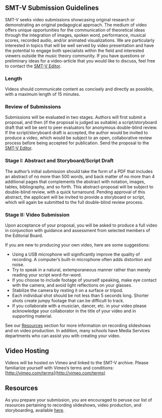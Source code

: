 ## SMT-V Submission Guidelines

SMT-V seeks video submissions showcasing original research or demonstrating an original pedagogical approach. The medium of video offers unique opportunities for the communication of theoretical ideas through the integration of images, spoken word, performance, musical scores, recorded audio, and/or animated visualizations. We are particularly interested in topics that will be well served by video presentation and have the potential to engage both specialists within the field and interested viewers outside the music theory community. If you have questions or preliminary ideas for a video-article that you would like to discuss, feel free to contact the [SMT-V Editor](mailto:SMT-V-editor@societymusictheory.org).

### Length 
Videos should communicate content as concisely and directly as possible, with a maximum length of 15 minutes.

### Review of Submissions
Submissions will be evaluated in two stages. Authors will first submit a proposal, and then (if the proposal is judged as suitable) a script/storyboard draft that will be sent to peer evaluators for anonymous double-blind review. If the script/storyboard draft is accepted, the author would be invited to produce a video, which would be subject to an open, collaborative review process before being accepted for publication. Send the proposal to the [SMT-V Editor](mailto:SMT-V-editor@societymusictheory.org).

### Stage I: Abstract and Storyboard/Script Draft
The author’s initial submission should take the form of a PDF that includes an abstract of no more than 500 words, and back matter of no more than 4 additional pages that complements the abstract with notation, images, tables, bibliography, and so forth. This abstract-proposal will be subject to double-blind review, with a quick turnaround. Pending approval of this abstract, the applicant will be invited to provide a storyboard or script, which will again be submitted to the full double-blind review process.

### Stage II: Video Submission
Upon acceptance of your proposal, you will be asked to produce a full video in conjunction with guidance and assessment from selected members of the Editorial Board.

If you are new to producing your own video, here are some suggestions:

- Using a USB microphone will significantly improve the quality of recording. A computer’s built-in microphone often adds distortion and noise.
- Try to speak in a natural, extemporaneous manner rather than merely reading your script word-for-word.
- If you choose to include footage of yourself speaking, make eye contact with the camera, and avoid light reflections on your glasses.
- Stabilize the camera by resting it on a surface or tripod.
- Each individual shot should be not less than 5 seconds long. Shorter shots create jumpy footage that can be difficult to track.
- If you collaborate with a musician, dancer, etc. in your video please acknowledge your collaborator in the title of your video and in supporting material.

See our [Resources](resources.md) section for more information on recording slideshows and on video production. In addition, many schools have Media Services departments who can assist you with creating your video.

## Video Hosting
Videos will be hosted on Vimeo and linked to the SMT-V archive. Please familiarize yourself with Vimeo’s terms and conditions: [http://vimeo.com/terms](http://vimeo.com/terms)

## Resources
As you prepare your submission, you are encouraged to peruse our list of resources pertaining to recording slideshows, video production, and storyboarding, available [here](resources.md).
